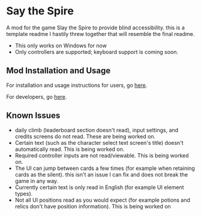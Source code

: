 # Say the Spire

A mod for the game Slay the Spire to provide blind accessibility. this is a template readme I hastily threw together that will resemble the final readme.

* This only works on Windows for now
* Only controllers are supported; keyboard support is coming soon.

## Mod Installation and Usage

For installation and usage instructions for users, go [here](../users.md).

For developers, go [here](../devs.md).

## Known Issues

* daily climb (leaderboard section doesn't read), input settings, and credits screens do not read. These are being worked on.
* Certain text (such as the character select text screen's title) doesn't automatically read. This is being worked on.
* Required controller inputs are not read/viewable. This is being worked on.
* The UI can jump between cards a few times (for example when retaining cards as the silent). this isn't an issue I can fix and does not break the game in any way.
* Currently certain text is only read in English (for example UI element types).
* Not all UI positions read as you would expect (for example potions and relics don't have position information). This is being worked on

